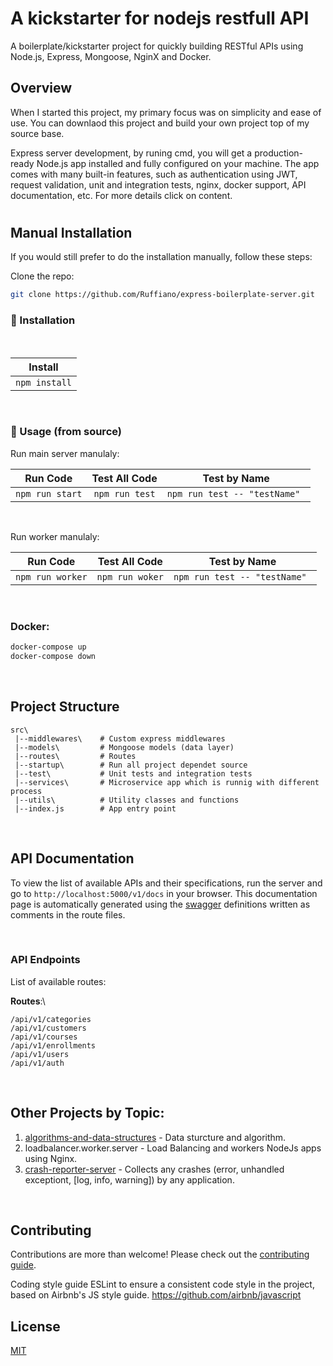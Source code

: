# A kickstarter for nodejs restfull API

A boilerplate/kickstarter project for quickly building RESTful APIs using Node.js, Express, Mongoose, NginX and Docker.

## Overview
When I started this project, my primary focus was on simplicity and ease of use. You can downlaod this project and build your own project top of my source base.


Express server development, by runing cmd, you will get a production-ready Node.js app installed and fully configured on your machine. The app comes with many built-in features, such as authentication using JWT, request validation, unit and integration tests, nginx, docker support, API documentation, etc. For more details click on content.
#

## Manual Installation
If you would still prefer to do the installation manually, follow these steps:

Clone the repo:

```bash
git clone https://github.com/Ruffiano/express-boilerplate-server.git
```

### :wrench: Installation
<br/>

| Install | 
| :------: | 
| `npm install`|

<br/>

### :electric_plug: Usage (from source)

Run main server manulaly:

| Run Code | Test All Code | Test by Name|
| :------: | :------: | :------: |
| `npm run start` | `npm run test` | `npm run test -- "testName" ` |

<br/>

Run worker manulaly:

| Run Code | Test All Code | Test by Name|
| :------: | :------: | :------: |
| `npm run worker` | `npm run woker` | `npm run test -- "testName" ` |
<br/>

### Docker:
```bash
docker-compose up
docker-compose down
```
<br/>

## Project Structure
```
src\
 |--middlewares\    # Custom express middlewares
 |--models\         # Mongoose models (data layer)
 |--routes\         # Routes
 |--startup\        # Run all project dependet source
 |--test\           # Unit tests and integration tests
 |--services\       # Microservice app which is runnig with different process
 |--utils\          # Utility classes and functions
 |--index.js        # App entry point
```
<br/>

## API Documentation

To view the list of available APIs and their specifications, run the server and go to `http://localhost:5000/v1/docs` in your browser. This documentation page is automatically generated using the [swagger](https://swagger.io/) definitions written as comments in the route files.

<br/>

### API Endpoints

List of available routes:

**Routes**:\
```
/api/v1/categories
/api/v1/customers
/api/v1/courses
/api/v1/enrollments
/api/v1/users
/api/v1/auth
```

<br/>

## Other Projects by Topic:
1. [algorithms-and-data-structures](https://github.com/Ruffiano/algorithms-and-data-structures) - Data sturcture and algorithm.
2. loadbalancer.worker.server - Load Balancing and workers NodeJs apps using Nginx.
3. [crash-reporter-server](https://github.com/Ruffiano/crash-reporter-server) - Collects any crashes (error, unhandled exceptiont, [log, info, warning]) by any application.

<br/>

## Contributing
Contributions are more than welcome! Please check out the [contributing guide](CONTRIBUTING.md).

Coding style guide
ESLint to ensure a consistent code style in the project, based on Airbnb's JS style guide. https://github.com/airbnb/javascript

## License

[MIT](LICENSE)